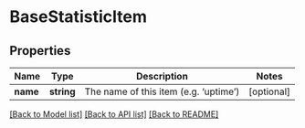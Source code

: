 # BaseStatisticItem

## Properties
Name | Type | Description | Notes
------------ | ------------- | ------------- | -------------
**name** | **string** | The name of this item (e.g. ‘uptime’) | [optional] 

[[Back to Model list]](../README.md#documentation-for-models) [[Back to API list]](../README.md#documentation-for-api-endpoints) [[Back to README]](../README.md)


